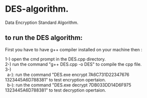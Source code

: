 # DES-algorithm.
Data Encryption Standard Algorithm.

to run the DES algorithm:
--------------------------
First you have to have g++ compiler installed on your machine then :

1-) open the cmd prompt in the DES.cpp directory.  
2-) run the command "g++ DES.cpp -o DES" to compile the cpp file.  
3-)	  
&ensp;a-): run the command "DES.exe encrypt 7A6C731D22347676 1323445A6D788381" to test encryption opertaion.  
&ensp;b-): run the command "DES.exe decrypt 7DB033DD14D6F975 1323445A6D788381" to test decryption opertaion.  
